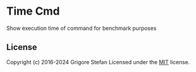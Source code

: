 # Time Cmd

Show execution time of command for benchmark purposes

## License

Copyright (c) 2016-2024 Grigore Stefan
Licensed under the [MIT](LICENSE) license.
